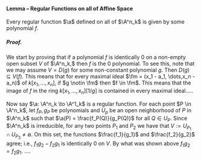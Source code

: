 #### Lemma – Regular Functions on all of Affine Space
Every regular function $\a$ defined on all of $\A^n_k$ is given by some polynomial $f$.

##### *Proof.*
We start by proving that if a polynomial $f$ is identically $0$ on a non-empty open subset $V$ of $\A^n_k,$ then $f$ is the $0$ polynomial. To see this, note that we may assume $V = D(g)$ for some non-constant polynomial $g$. Then $D(g) \subseteq V(f)$. This means that for every maximal ideal $\fm = (x_1 - a_1, \dots,x_n - a_n)$ of $k[x_1, \dots, x_n]$, if $g \notin \fm$ then $f \in \fm$. This means that the image of $f$ in  the ring $k[x_1, \dots, x_n][1/g]$ is contained in every maximal ideal.....

Now say $\a: \A^n_k \to \A^1_k$ is a regular function. For each point $P \in \A^n_k$, let $f_P, g_P$ be polynomials and $U_p$ be an open neighborhood of $P$ in $\A^n_k$ such that $\a(P) = \frac{f_P(Q)}{g_P(Q)}$ for all $Q \in U_P$. Since $\A^n_k$ is irreducible, for any two points $P_1$ and $P_2$ we have that $V := U_{P_1} \cap U_{P_3} \ne \emptyset$. On this set, the functions $\frac{f_1}{g_1}$ and $\frac{f_2}{g_2}$ agree; i.e., $f_1 g_2 - f_2 g_1$ is identically $0$ on $V$. By what was shown above $f_1g_2 = f_2 g_1$. ....